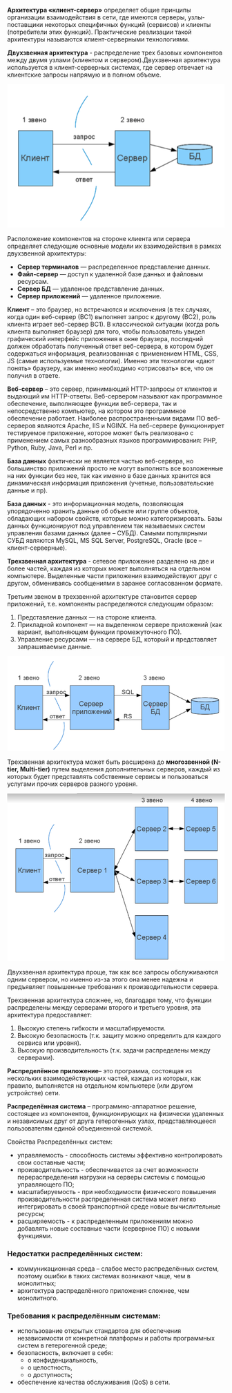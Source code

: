 **Архитектура «клиент-сервер»** определяет общие принципы организации взаимодействия в сети, где имеются серверы, узлы-поставщики некоторых
специфичных функций (сервисов) и клиенты (потребители этих функций). Практические реализации такой архитектуры называются клиент-серверными
технологиями.

**Двухзвенная архитектура** - распределение трех базовых компонентов между
двумя узлами (клиентом и сервером).Двухзвенная архитектура используется в
клиент-серверных системах, где сервер отвечает на клиентские запросы
напрямую и в полном объеме.

![image](./img/05-10-2022.png)

Расположение компонентов на стороне клиента или сервера определяет следующие основные модели их взаимодействия в рамках двухзвенной архитектуры:

- **Сервер терминалов** — распределенное представление данных.
- **Файл-сервер** — доступ к удаленной базе данных и файловым ресурсам.
- **Сервер БД** — удаленное представление данных.
- **Сервер приложений** — удаленное приложение.

**Клиент** – это браузер, но встречаются и исключения (в тех случаях, когда один веб-сервер (ВС1) выполняет запрос к другому (ВС2), роль клиента играет веб-сервер ВС1). В классической ситуации (когда роль клиента выполняет браузер) для того, чтобы пользователь увидел графический интерфейс приложения в окне браузера, последний должен обработать полученный ответ веб-сервера, в котором будет содержаться информация, реализованная с применением HTML, CSS, JS (самые используемые технологии). Именно эти технологии «дают понять» браузеру, как именно необходимо «отрисовать» все, что он получил в ответе.

**Веб-сервер** – это сервер, принимающий HTTP-запросы от клиентов и выдающий им HTTP-ответы. Веб-сервером называют как программное обеспечение, выполняющее функции веб-сервера, так и непосредственно компьютер, на котором это программное обеспечение работает. Наиболее распространенными видами ПО веб-серверов являются Apache, IIS и NGINX. На веб-сервере функционирует тестируемое приложение, которое может быть реализовано с применением самых разнообразных языков программирования: PHP, Python, Ruby, Java, Perl и пр.

**База данных** фактически не является частью веб-сервера, но большинство приложений просто не могут выполнять все возложенные на них функции без нее, так как именно в базе данных хранится вся динамическая информация приложения (учетные, пользовательские данные и пр).

**База данных** - это информационная модель, позволяющая упорядоченно хранить данные об объекте или группе объектов, обладающих набором свойств, которые можно категоризировать. Базы данных функционируют под управлением так называемых систем управления базами данных (далее – СУБД). Самыми популярными СУБД являются MySQL, MS SQL Server, PostgreSQL, Oracle (все – клиент-серверные).

**Трехзвенная архитектура** - сетевое приложение разделено на две и более частей, каждая из которых может выполняться на отдельном компьютере. Выделенные части приложения взаимодействуют друг с другом, обмениваясь сообщениями в заранее согласованном формате.

Третьим звеном в трехзвенной архитектуре становится сервер приложений, т.е. компоненты распределяются следующим образом:

1. Представление данных — на стороне клиента.
2. Прикладной компонент — на выделенном сервере приложений (как вариант, выполняющем функции промежуточного ПО).
3. Управление ресурсами — на сервере БД, который и представляет запрашиваемые данные.

![image](./img/05-10-2022-2.png)

Трехзвенная архитектура может быть расширена до **многозвенной (N-tier, Multi-tier)** путем выделения дополнительных серверов, каждый из которых будет представлять собственные сервисы и пользоваться услугами прочих серверов разного уровня.

![image](./img/05-10-2022-3.png)

Двухзвенная архитектура проще, так как все запросы обслуживаются одним сервером, но именно из-за этого она менее надежна и предъявляет повышенные требования к производительности сервера.

Трехзвенная архитектура сложнее, но, благодаря тому, что функции распределены между серверами второго и третьего уровня, эта архитектура предоставляет:

1. Высокую степень гибкости и масштабируемости.
2. Высокую безопасность (т.к. защиту можно определить для каждого сервиса или уровня).
3. Высокую производительность (т.к. задачи распределены между серверами).

**Распределённое приложение**– это программа, состоящая из нескольких взаимодействующих частей, каждая из которых, как правило, выполняется на отдельном компьютере (или другом устройстве) сети.

**Распределённая система** – программно-аппаратное решение, состоящее из компонентов, функционирующих на физически удаленных и независимых друг от друга гетерогенных узлах, представляющееся пользователям единой объединенной системой.

Свойства Распределённых систем:

- управляемость - способность системы эффективно контролировать свои составные части;
- производительность - обеспечивается за счет возможности перераспределения нагрузки на серверы системы с помощью управляющего ПО;
- масштабируемость - при необходимости физического повышения производительности распределенная система может легко интегрировать в своей транспортной среде новые вычислительные ресурсы;
- расширяемость - к распределенным приложениям можно добавлять новые составные части (серверное ПО) с новыми функциями.

### Недостатки распределённых систем:

- коммуникационная среда – слабое место распределённых систем, поэтому ошибки в таких системах возникают чаще, чем в монолитных;
- архитектура распределённого приложения сложнее, чем монолитного.

### Требования к распределённым системам:

- использование открытых стандартов для обеспечения независимости от конкретной платформы и работы программных систем в гетерогенной среде;
- безопасность, включает в себя:
  - o конфиденциальность,
  - o целостность,
  - o доступность;
- обеспечение качества обслуживания (QoS) в сети.
